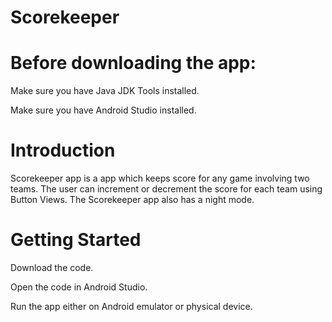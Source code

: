 # Scorekeeper

# Before downloading the app:

Make sure you have Java JDK Tools installed. 

Make sure you have Android Studio installed.

# Introduction

Scorekeeper app is a app which keeps score for any game involving two teams. The user can increment or decrement the score for each team using Button Views. The Scorekeeper app also has a night mode.

# Getting Started

Download the code.

Open the code in Android Studio.

Run the app either on Android emulator or physical device.

